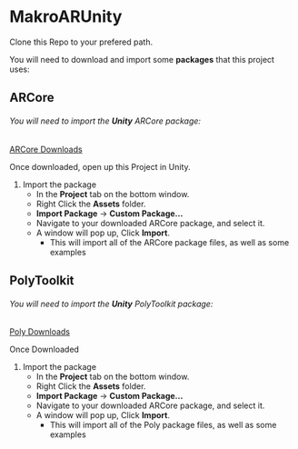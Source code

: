 # MakroARUnity

Clone this Repo to your prefered path.

You will need to download and import some **packages** that this project uses:

## ARCore
###### You will need to import the **Unity** ARCore package:
[ARCore Downloads](https://developers.google.com/ar/develop/downloads)

Once downloaded, open up this Project in Unity.
1. Import the package
   - In the **Project** tab on the bottom window.
   - Right Click the **Assets** folder.
   - **Import Package** -> **Custom Package...**
   - Navigate to your downloaded ARCore package, and select it.
   - A window will pop up, Click **Import**.
     - This will import all of the ARCore package files, as well as some examples
     

## PolyToolkit
###### You will need to import the **Unity** PolyToolkit package:
[Poly Downloads](https://developers.google.com/poly/develop/downloads)

Once Downloaded
1. Import the package
   - In the **Project** tab on the bottom window.
   - Right Click the **Assets** folder.
   - **Import Package** -> **Custom Package...**
   - Navigate to your downloaded ARCore package, and select it.
   - A window will pop up, Click **Import**.
     - This will import all of the Poly package files, as well as some examples
